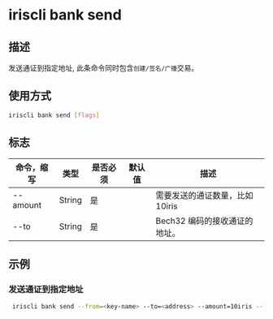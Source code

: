 # iriscli bank send

## 描述

发送通证到指定地址, 此条命令同时包含`创建/签名/广播`交易。

## 使用方式

```bash
iriscli bank send [flags]
```

## 标志

| 命令，缩写        | 类型    | 是否必须  | 默认值                 | 描述                                                         |
| ---------------- | ------ | -------- | --------------------- | ------------------------------------------------------------ |
| --amount         | String | 是       |                       | 需要发送的通证数量，比如10iris                                  |
| --to             | String | 是       |                       | Bech32 编码的接收通证的地址。                                   |

## 示例

### 发送通证到指定地址

```bash
 iriscli bank send --from=<key-name> --to=<address> --amount=10iris --fee=0.3iris --chain-id=irishub
```

